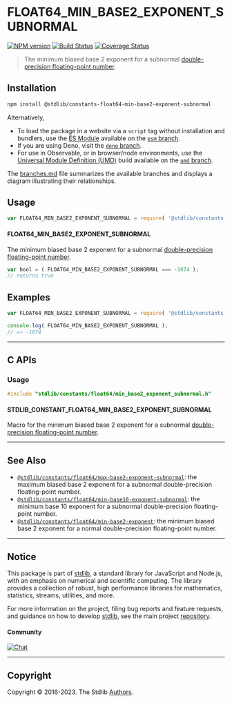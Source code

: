 <!--

@license Apache-2.0

Copyright (c) 2018 The Stdlib Authors.

Licensed under the Apache License, Version 2.0 (the "License");
you may not use this file except in compliance with the License.
You may obtain a copy of the License at

   http://www.apache.org/licenses/LICENSE-2.0

Unless required by applicable law or agreed to in writing, software
distributed under the License is distributed on an "AS IS" BASIS,
WITHOUT WARRANTIES OR CONDITIONS OF ANY KIND, either express or implied.
See the License for the specific language governing permissions and
limitations under the License.

-->

# FLOAT64_MIN_BASE2_EXPONENT_SUBNORMAL

[![NPM version][npm-image]][npm-url] [![Build Status][test-image]][test-url] [![Coverage Status][coverage-image]][coverage-url] <!-- [![dependencies][dependencies-image]][dependencies-url] -->

> The minimum biased base 2 exponent for a subnormal [double-precision floating-point number][ieee754].

<section class="installation">

## Installation

```bash
npm install @stdlib/constants-float64-min-base2-exponent-subnormal
```

Alternatively,

-   To load the package in a website via a `script` tag without installation and bundlers, use the [ES Module][es-module] available on the [`esm` branch][esm-url].
-   If you are using Deno, visit the [`deno` branch][deno-url].
-   For use in Observable, or in browser/node environments, use the [Universal Module Definition (UMD)][umd] build available on the [`umd` branch][umd-url].

The [branches.md][branches-url] file summarizes the available branches and displays a diagram illustrating their relationships.

</section>

<section class="usage">

## Usage

<!-- eslint-disable id-length -->

```javascript
var FLOAT64_MIN_BASE2_EXPONENT_SUBNORMAL = require( '@stdlib/constants-float64-min-base2-exponent-subnormal' );
```

#### FLOAT64_MIN_BASE2_EXPONENT_SUBNORMAL

The minimum biased base 2 exponent for a subnormal [double-precision floating-point number][ieee754].

<!-- eslint-disable id-length -->

```javascript
var bool = ( FLOAT64_MIN_BASE2_EXPONENT_SUBNORMAL === -1074 );
// returns true
```

</section>

<!-- /.usage -->

<section class="examples">

## Examples

<!-- TODO: better example -->

<!-- eslint no-undef: "error" -->

<!-- eslint-disable id-length -->

```javascript
var FLOAT64_MIN_BASE2_EXPONENT_SUBNORMAL = require( '@stdlib/constants-float64-min-base2-exponent-subnormal' );

console.log( FLOAT64_MIN_BASE2_EXPONENT_SUBNORMAL );
// => -1074
```

</section>

<!-- /.examples -->

<!-- C interface documentation. -->

* * *

<section class="c">

## C APIs

<!-- Section to include introductory text. Make sure to keep an empty line after the intro `section` element and another before the `/section` close. -->

<section class="intro">

</section>

<!-- /.intro -->

<!-- C usage documentation. -->

<section class="usage">

### Usage

```c
#include "stdlib/constants/float64/min_base2_exponent_subnormal.h"
```

#### STDLIB_CONSTANT_FLOAT64_MIN_BASE2_EXPONENT_SUBNORMAL

Macro for the minimum biased base 2 exponent for a subnormal [double-precision floating-point number][ieee754].

</section>

<!-- /.usage -->

<!-- C API usage notes. Make sure to keep an empty line after the `section` element and another before the `/section` close. -->

<section class="notes">

</section>

<!-- /.notes -->

<!-- C API usage examples. -->

<section class="examples">

</section>

<!-- /.examples -->

</section>

<!-- /.c -->

<!-- Section for related `stdlib` packages. Do not manually edit this section, as it is automatically populated. -->

<section class="related">

* * *

## See Also

-   <span class="package-name">[`@stdlib/constants/float64/max-base2-exponent-subnormal`][@stdlib/constants/float64/max-base2-exponent-subnormal]</span><span class="delimiter">: </span><span class="description">the maximum biased base 2 exponent for a subnormal double-precision floating-point number.</span>
-   <span class="package-name">[`@stdlib/constants/float64/min-base10-exponent-subnormal`][@stdlib/constants/float64/min-base10-exponent-subnormal]</span><span class="delimiter">: </span><span class="description">the minimum base 10 exponent for a subnormal double-precision floating-point number.</span>
-   <span class="package-name">[`@stdlib/constants/float64/min-base2-exponent`][@stdlib/constants/float64/min-base2-exponent]</span><span class="delimiter">: </span><span class="description">the minimum biased base 2 exponent for a normal double-precision floating-point number.</span>

</section>

<!-- /.related -->

<!-- Section for all links. Make sure to keep an empty line after the `section` element and another before the `/section` close. -->


<section class="main-repo" >

* * *

## Notice

This package is part of [stdlib][stdlib], a standard library for JavaScript and Node.js, with an emphasis on numerical and scientific computing. The library provides a collection of robust, high performance libraries for mathematics, statistics, streams, utilities, and more.

For more information on the project, filing bug reports and feature requests, and guidance on how to develop [stdlib][stdlib], see the main project [repository][stdlib].

#### Community

[![Chat][chat-image]][chat-url]

---

## Copyright

Copyright &copy; 2016-2023. The Stdlib [Authors][stdlib-authors].

</section>

<!-- /.stdlib -->

<!-- Section for all links. Make sure to keep an empty line after the `section` element and another before the `/section` close. -->

<section class="links">

[npm-image]: http://img.shields.io/npm/v/@stdlib/constants-float64-min-base2-exponent-subnormal.svg
[npm-url]: https://npmjs.org/package/@stdlib/constants-float64-min-base2-exponent-subnormal

[test-image]: https://github.com/stdlib-js/constants-float64-min-base2-exponent-subnormal/actions/workflows/test.yml/badge.svg?branch=main
[test-url]: https://github.com/stdlib-js/constants-float64-min-base2-exponent-subnormal/actions/workflows/test.yml?query=branch:main

[coverage-image]: https://img.shields.io/codecov/c/github/stdlib-js/constants-float64-min-base2-exponent-subnormal/main.svg
[coverage-url]: https://codecov.io/github/stdlib-js/constants-float64-min-base2-exponent-subnormal?branch=main

<!--

[dependencies-image]: https://img.shields.io/david/stdlib-js/constants-float64-min-base2-exponent-subnormal.svg
[dependencies-url]: https://david-dm.org/stdlib-js/constants-float64-min-base2-exponent-subnormal/main

-->

[chat-image]: https://img.shields.io/gitter/room/stdlib-js/stdlib.svg
[chat-url]: https://gitter.im/stdlib-js/stdlib/

[stdlib]: https://github.com/stdlib-js/stdlib

[stdlib-authors]: https://github.com/stdlib-js/stdlib/graphs/contributors

[umd]: https://github.com/umdjs/umd
[es-module]: https://developer.mozilla.org/en-US/docs/Web/JavaScript/Guide/Modules

[deno-url]: https://github.com/stdlib-js/constants-float64-min-base2-exponent-subnormal/tree/deno
[umd-url]: https://github.com/stdlib-js/constants-float64-min-base2-exponent-subnormal/tree/umd
[esm-url]: https://github.com/stdlib-js/constants-float64-min-base2-exponent-subnormal/tree/esm
[branches-url]: https://github.com/stdlib-js/constants-float64-min-base2-exponent-subnormal/blob/main/branches.md

[ieee754]: https://en.wikipedia.org/wiki/IEEE_754-1985

<!-- <related-links> -->

[@stdlib/constants/float64/max-base2-exponent-subnormal]: https://github.com/stdlib-js/constants-float64-max-base2-exponent-subnormal

[@stdlib/constants/float64/min-base10-exponent-subnormal]: https://github.com/stdlib-js/constants-float64-min-base10-exponent-subnormal

[@stdlib/constants/float64/min-base2-exponent]: https://github.com/stdlib-js/constants-float64-min-base2-exponent

<!-- </related-links> -->

</section>

<!-- /.links -->
